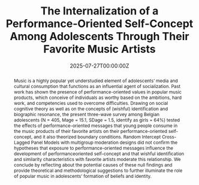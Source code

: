 ---
abstract: "Music is a highly popular yet understudied element of adolescents’ media and cultural consumption that functions as an influential agent of socialization. Past work has shown the presence of performance-oriented values in popular music products, which conceive of individuals as worthy based on the ambitions, hard work, and competencies used to overcome difficulties. Drawing on social cognitive theory as well as on the concepts of (wishful) identification and biographic resonance, the present three-wave survey among Belgian adolescents (N = 405, Mage = 15.1, SDage = 1.5, identify as girls = 64%) tested the effects of performance-oriented messages that young people consume in the music products of their favorite artists on their performance-oriented self-concept, and it also theorized boundary conditions. Random Intercept Cross-Lagged Panel Models with multigroup moderation designs did not confirm the hypotheses that exposure to performance-oriented messages influence the development of performanceoriented self-concept and that wishful identification and similarity characteristics with favorite artists moderate this relationship. We conclude by reflecting about the potential causes of these null findings and provide theoretical and methodological suggestions to further illuminate the role of popular music in adolescents’ formation of beliefs and identity."
authors:
- admin
- Christoph Klimmt
- Laura Vandenbosch
date: "2025-07-27T00:00:00Z"
doi: ""
featured: false
image:
  caption: ""
  focal_point: ""
  preview_only: false
projects: [ERC-mimic]
publication: "Mass Communication and Society"
publication_short: ""
publication_types:
- "2"
publishDate: ""
slides: ""
summary:
tags:
- Music artists
- Self-concept
- Performance narratives
- Adolescence
title: "The Internalization of a Performance-Oriented Self-Concept Among Adolescents Through Their Favorite Music Artists"
url_code: "https://osf.io/rpgmh/"
url_dataset: "https://osf.io/rpgmh/"
url_pdf: ""
url_poster: ""
url_project: ""
url_slides: ""
url_source: ""
url_video: ""
---
